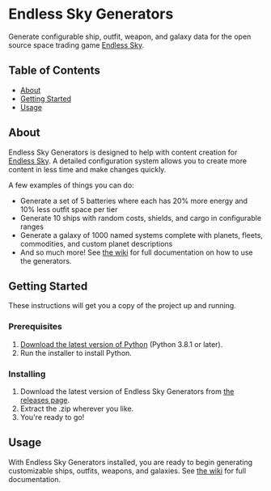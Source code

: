 # Endless Sky Generators
Generate configurable ship, outfit, weapon, and galaxy data for the open source space trading game [Endless Sky](https://endless-sky.github.io/).

## Table of Contents
- [About](#about)
- [Getting Started](#getting_started)
- [Usage](#usage)

## About <a name = "about"></a>
Endless Sky Generators is designed to help with content creation for [Endless Sky](https://endless-sky.github.io/). A detailed configuration system allows you to create more content in less time and make changes quickly. 

A few examples of things you can do:
- Generate a set of 5 batteries where each has 20% more energy and 10% less outfit space per tier
- Generate 10 ships with random costs, shields, and cargo in configurable ranges
- Generate a galaxy of 1000 named systems complete with planets, fleets, commodities, and custom planet descriptions
- And so much more! See [the wiki](https://github.com/Nucleartaxi/endless-sky-generators/wiki) for full documentation on how to use the generators.

## Getting Started <a name = "getting_started"></a>
These instructions will get you a copy of the project up and running.

### Prerequisites
1. [Download the latest version of Python](https://www.python.org/downloads/) (Python 3.8.1 or later).
2. Run the installer to install Python.

### Installing
1. Download the latest version of Endless Sky Generators from [the releases page](https://github.com/Nucleartaxi/endless-sky-generators/releases).
2. Extract the .zip wherever you like.
3. You're ready to go!

## Usage <a name = "usage"></a>
With Endless Sky Generators installed, you are ready to begin generating customizable ships, outfits, weapons, and galaxies. See [the wiki](https://github.com/Nucleartaxi/endless-sky-generators/wiki) for full documentation.
